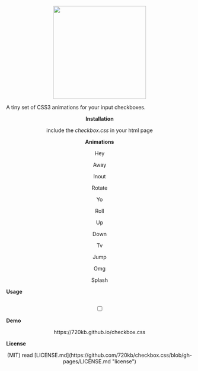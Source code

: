 <p align="center">
<img src="https://raw.githubusercontent.com/720kb/checkbox.css/gh-pages/logo.png" width="250"/>
</p>
<p align="center" style="text-align:center">

A tiny set of CSS3 animations for your input checkboxes.

</p>

<p align="center" style="text-align:center">
<b>Installation</b>
</p>
<p align="center" style="text-align:center">
include the <i>checkbox.css</i> in your html page
</p>

<p align="center" style="text-align:center">
<b>Animations</b>
</p>

<p align="center" style="text-align:center">
Hey
</p>

<p align="center" style="text-align:center">
Away
</p>

<p align="center" style="text-align:center">
Inout
</p>

<p align="center" style="text-align:center">
Rotate
</p>

<p align="center" style="text-align:center">
Yo
</p>

<p align="center" style="text-align:center">
Roll
</p>

<p align="center" style="text-align:center">
Up
</p>

<p align="center" style="text-align:center">
Down
</p>

<p align="center" style="text-align:center">
Tv
</p>

<p align="center" style="text-align:center">
Jump
</p>

<p align="center" style="text-align:center">
Omg
</p>

<p align="center" style="text-align:center">
Splash
</p>


<p align="center" style="text-align:center">

<b>Usage</b>

</p>

<p align="center" style="text-align:center">

<code>
<input type="checkbox" class="checkbox-splash"/>
</code>

</p>


<p align="center" style="text-align:center">

<b>Demo</b>
</p>
<p align="center" style="text-align:center">
https://720kb.github.io/checkbox.css
</p>
<p align="center" style="text-align:center">

<b>License</b>
</p>

<p align="center" style="text-align:center">
(MIT) read [LICENSE.md](https://github.com/720kb/checkbox.css/blob/gh-pages/LICENSE.md "license")
</p>

